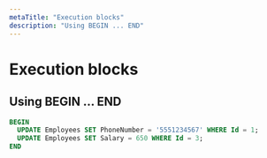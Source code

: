 ```yaml
---
metaTitle: "Execution blocks"
description: "Using BEGIN ... END"
---
```


# Execution blocks



## Using BEGIN ... END


```sql
BEGIN
  UPDATE Employees SET PhoneNumber = '5551234567' WHERE Id = 1;
  UPDATE Employees SET Salary = 650 WHERE Id = 3;
END

```

